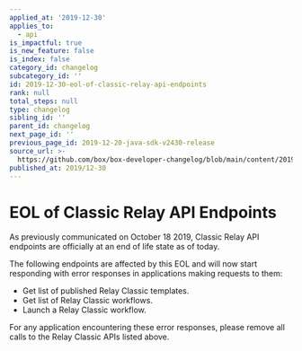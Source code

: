 ```yaml
---
applied_at: '2019-12-30'
applies_to:
  - api
is_impactful: true
is_new_feature: false
is_index: false
category_id: changelog
subcategory_id: ''
id: 2019-12-30-eol-of-classic-relay-api-endpoints
rank: null
total_steps: null
type: changelog
sibling_id: ''
parent_id: changelog
next_page_id: ''
previous_page_id: 2019-12-20-java-sdk-v2430-release
source_url: >-
  https://github.com/box/box-developer-changelog/blob/main/content/2019/12-30-eol-of-classic-relay-api-endpoints.md
published_at: 2019/12-30
---
```

# EOL of Classic Relay API Endpoints

As previously communicated on October 18 2019, Classic Relay API
endpoints are officially at an end of life state as of today.

The following endpoints are affected by this EOL and will now start responding
with error responses in applications making requests to them:

* Get list of published Relay Classic templates.
* Get list of Relay Classic workflows.
* Launch a Relay Classic workflow.

For any application encountering these error responses, please remove all calls
to the Relay Classic APIs listed above.